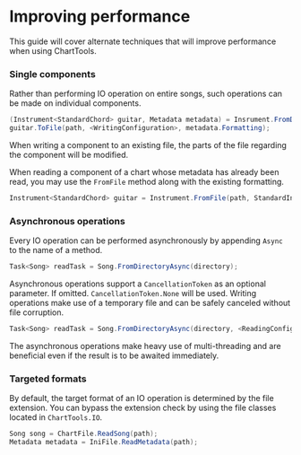 # Improving performance

This guide will cover alternate techniques that will improve performance when using ChartTools.

### Single components

Rather than performing IO operation on entire songs, such operations can be made on individual components.

```c#
(Instrument<StandardChord> guitar, Metadata metadata) = Insrument.FromDirectory(directory, StandardInstrumentIdentity.LeadGuitar);
guitar.ToFile(path, <WritingConfiguration>, metadata.Formatting);
```

When writing a component to an existing file, the parts of the file regarding the component will be modified.

When reading a component of a chart whose metadata has already been read, you may use the `FromFile` method along with the existing formatting.

```c#
Instrument<StandardChord> guitar = Instrument.FromFile(path, StandardInstrumentIdentity.LeadGuitar, <ReadingConfiguration>, metadata.Formatting);
```

### Asynchronous operations

Every IO operation can be performed asynchronously by appending `Async` to the name of a method.

```c#
Task<Song> readTask = Song.FromDirectoryAsync(directory);
```

Asynchronous operations support a `CancellationToken` as an optional parameter. If omitted. `CancellationToken.None` will be used. Writing operations make use of a temporary file and can be safely canceled without file corruption.

```c#
Task<Song> readTask = Song.FromDirectoryAsync(directory, <ReadingConfiguration>, cancellationToken);
```

The asynchronous operations make heavy use of multi-threading and are beneficial even if the result is to be awaited immediately.

### Targeted formats

By default, the target format of an IO operation is determined by the file extension. You can bypass the extension check by using the file classes located in `ChartTools.IO`.

```c#
Song song = ChartFile.ReadSong(path);
Metadata metadata = IniFile.ReadMetadata(path);
```
